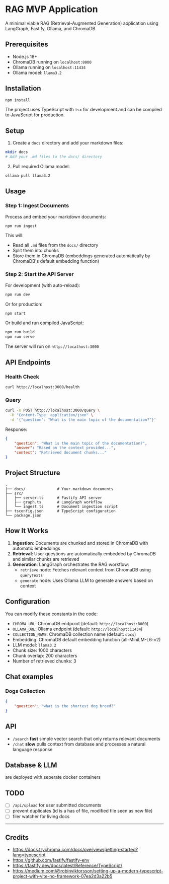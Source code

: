 # RAG MVP Application

A minimal viable RAG (Retrieval-Augmented Generation) application using LangGraph, Fastify, Ollama, and ChromaDB.

## Prerequisites

- Node.js 18+
- ChromaDB running on `localhost:8000`
- Ollama running on `localhost:11434`
- Ollama model: `llama3.2`

## Installation

```bash
npm install
```

The project uses TypeScript with `tsx` for development and can be compiled to JavaScript for production.

## Setup

1. Create a `docs` directory and add your markdown files:

```bash
mkdir docs
# Add your .md files to the docs/ directory
```

2. Pull required Ollama model:

```bash
ollama pull llama3.2
```

## Usage

### Step 1: Ingest Documents

Process and embed your markdown documents:

```bash
npm run ingest
```

This will:

- Read all `.md` files from the `docs/` directory
- Split them into chunks
- Store them in ChromaDB (embeddings generated automatically by ChromaDB's default embedding function)

### Step 2: Start the API Server

For development (with auto-reload):

```bash
npm run dev
```

Or for production:

```bash
npm start
```

Or build and run compiled JavaScript:

```bash
npm run build
npm run serve
```

The server will run on `http://localhost:3000`

## API Endpoints

### Health Check

```bash
curl http://localhost:3000/health
```

### Query

```bash
curl -X POST http://localhost:3000/query \
  -H "Content-Type: application/json" \
  -d '{"question": "What is the main topic of the documentation?"}'
```

Response:

```json
{
	"question": "What is the main topic of the documentation?",
	"answer": "Based on the context provided...",
	"context": "Retrieved document chunks..."
}
```

## Project Structure

```
.
├── docs/              # Your markdown documents
├── src/
│   ├── server.ts      # Fastify API server
│   ├── graph.ts       # LangGraph workflow
│   └── ingest.ts      # Document ingestion script
├── tsconfig.json      # TypeScript configuration
└── package.json
```

## How It Works

1. **Ingestion**: Documents are chunked and stored in ChromaDB with automatic embeddings
2. **Retrieval**: User questions are automatically embedded by ChromaDB and similar chunks are retrieved
3. **Generation**: LangGraph orchestrates the RAG workflow:
   - `retrieve` node: Fetches relevant context from ChromaDB using `queryTexts`
   - `generate` node: Uses Ollama LLM to generate answers based on context

## Configuration

You can modify these constants in the code:

- `CHROMA_URL`: ChromaDB endpoint (default: `http://localhost:8000`)
- `OLLAMA_URL`: Ollama endpoint (default: `http://localhost:11434`)
- `COLLECTION_NAME`: ChromaDB collection name (default: `docs`)
- Embedding: ChromaDB default embedding function (all-MiniLM-L6-v2)
- LLM model: `llama3.2`
- Chunk size: 1000 characters
- Chunk overlap: 200 characters
- Number of retrieved chunks: 3

## Chat examples

### Dogs Collection

```json
{
	"question": "what is the shortest dog breed?"
}
```

## API

- `/search` **fast** simple vector search that only returns relevant documents
- `/chat` **slow** pulls context from database and processes a natural language response

## Database & LLM
are deployed with seperate docker containers

## TODO
- [ ] `/api/upload` for user submitted documents
- [ ] prevent duplicates (id is a has of file, modified file seen as new file)
- [ ] filer watcher for living docs

---

## Credits
- https://docs.trychroma.com/docs/overview/getting-started?lang=typescript
- https://github.com/fastify/fastify-env
- https://fastify.dev/docs/latest/Reference/TypeScript/
- https://medium.com/@robinviktorsson/setting-up-a-modern-typescript-project-with-vite-no-framework-07ea2d3a22b5